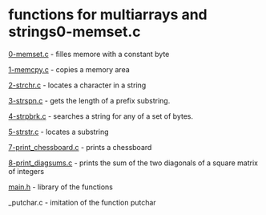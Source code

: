 # functions for multiarrays and strings0-memset.c
[0-memset.c](https://github.com/endritNovaku/holbertonschool-low_level_programming/blob/master/0x07-pointers_arrays_strings/0-memset.c) - filles memore with a constant byte

[1-memcpy.c](https://github.com/endritNovaku/holbertonschool-low_level_programming/blob/master/0x07-pointers_arrays_strings/1-memcpy.c) - copies a memory area

[2-strchr.c](https://github.com/endritNovaku/holbertonschool-low_level_programming/blob/master/0x07-pointers_arrays_strings/2-strchr.c) - locates a character in a string

[3-strspn.c](https://github.com/endritNovaku/holbertonschool-low_level_programming/blob/master/0x07-pointers_arrays_strings/3-strspn.c) - gets the length of a prefix substring.

[4-strpbrk.c](https://github.com/endritNovaku/holbertonschool-low_level_programming/blob/master/0x07-pointers_arrays_strings/4-strpbrk.c) - searches a string for any of a set of bytes.

[5-strstr.c](https://github.com/endritNovaku/holbertonschool-low_level_programming/blob/master/0x07-pointers_arrays_strings/5-strstr.c) - locates a substring

[7-print_chessboard.c](https://github.com/endritNovaku/holbertonschool-low_level_programming/blob/master/0x07-pointers_arrays_strings/7-print_chessboard.c) - prints a chessboard

[8-print_diagsums.c](https://github.com/endritNovaku/holbertonschool-low_level_programming/blob/master/0x07-pointers_arrays_strings/8-print_diagsums.c) - prints the sum of the two diagonals of a square matrix of integers

[main.h](https://github.com/endritNovaku/holbertonschool-low_level_programming/blob/master/0x07-pointers_arrays_strings/main.h) - library of the functions

_putchar.c - imitation of the function putchar

